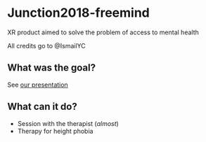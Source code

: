 # Junction2018-freemind
XR product aimed to solve the problem of access to mental health

All credits go to @IsmailYC

## What was the goal?
See  [our presentation](https://docs.google.com/presentation/d/1RmBvNpf6WAeWD8qz20Y_fuVB28DfwObXIn-0uANnngs/edit?usp=sharing)

## What can it do?
* Session with the therapist (_almost_)
* Therapy for height phobia
